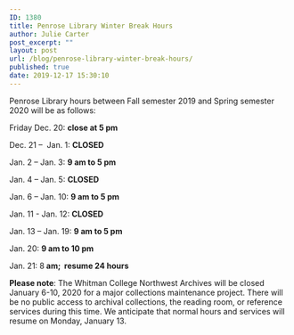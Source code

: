 ```yaml
---
ID: 1380
title: Penrose Library Winter Break Hours
author: Julie Carter
post_excerpt: ""
layout: post
url: /blog/penrose-library-winter-break-hours/
published: true
date: 2019-12-17 15:30:10
---
```

Penrose Library hours between Fall semester 2019 and Spring semester 2020 will be as follows:

Friday Dec. 20: <strong>close at 5 pm</strong>

Dec. 21 –&nbsp; Jan. 1: <strong>CLOSED</strong>

Jan. 2 – Jan. 3: <strong>9 am to 5 pm</strong>

Jan. 4 – Jan. 5: <strong>CLOSED</strong>

Jan. 6 – Jan. 10: <strong>9 am to 5 pm</strong>

Jan. 11 - Jan. 12: <strong>CLOSED</strong>

Jan. 13 – Jan. 19: <strong>9 am to 5 pm</strong>

Jan. 20: <strong>9 am to 10 pm</strong>

Jan. 21: 8<strong> am;&nbsp; resume 24 hours
</strong>

<strong>Please note</strong>: The Whitman College Northwest Archives will be closed January 6-10, 2020 for a major collections maintenance project. There will be no public access to archival collections, the reading room, or reference services during this time. We anticipate that normal hours and services will resume on Monday, January 13.